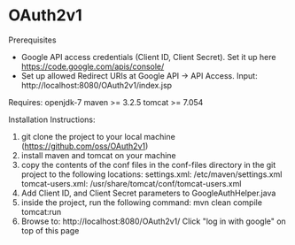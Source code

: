 OAuth2v1
========

Prerequisites

- Google API access credentials (Client ID, Client Secret). Set it up here https://code.google.com/apis/console/
- Set up allowed Redirect URIs at Google API -> API Access. Input: http://localhost:8080/OAuth2v1/index.jsp

Requires:
    openjdk-7
    maven  >= 3.2.5
    tomcat >= 7.054

Installation Instructions:

1. git clone the project to your local machine (https://github.com/oss/OAuth2v1)
2. install maven and tomcat on your machine
3. copy the contents of the conf files in the conf-files directory in the git project to the following locations:
        settings.xml: /etc/maven/settings.xml
        tomcat-users.xml: /usr/share/tomcat/conf/tomcat-users.xml
4. Add Client ID, and Client Secret parameters to GoogleAuthHelper.java
5. inside the project, run the following command:
        mvn clean compile tomcat:run 
6. Browse to: http://localhost:8080/OAuth2v1/ 
   Click "log in with google" on top of this page

